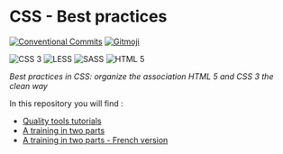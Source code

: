 # CSS - Best practices

[![Conventional Commits](https://img.shields.io/badge/Conventional%20Commits-1.0.0-yellow)](https://conventionalcommits.org)
[![Gitmoji](https://img.shields.io/badge/gitmoji-%20😜%20😍-FFDD67)](https://gitmoji.carloscuesta.me/)

![CSS 3](https://img.shields.io/badge/css-3-1C73B9)
![LESS](https://img.shields.io/badge/less-2.7-264D7F)
![SASS](https://img.shields.io/badge/sass-1.27-CE679A)
![HTML 5](https://img.shields.io/badge/html-5-E44D25)

*Best practices in CSS: organize the association HTML 5 and CSS 3 the clean way*

In this repository you will find :

- [Quality tools tutorials](quality-tools-tutorials/README.md)
- [A training in two parts](training/en/README.md)
- [A training in two parts - French version](training/fr/README.md)
